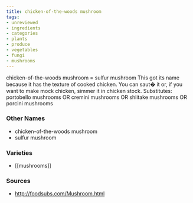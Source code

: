 ```yaml
---
title: chicken-of-the-woods mushroom
tags:
- unreviewed
- ingredients
- categories
- plants
- produce
- vegetables
- fungi
- mushrooms
---
```

chicken-of-the-woods mushroom = sulfur mushroom This got its name because it has the texture of cooked chicken. You can saut� it or, if you want to make mock chicken, simmer it in chicken stock. Substitutes: portobello mushrooms OR cremini mushrooms OR shiitake mushrooms OR porcini mushrooms

### Other Names

* chicken-of-the-woods mushroom
* sulfur mushroom

### Varieties

* [[mushrooms]]

### Sources
* http://foodsubs.com/Mushroom.html
